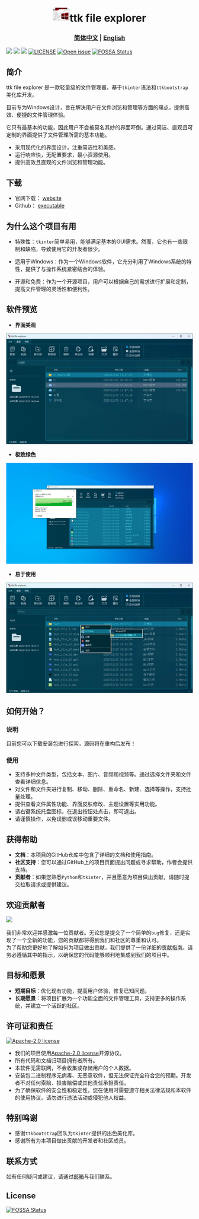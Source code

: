 <h1 align="center"><img src="images/icon.png" height=45>ttk file explorer</h1>

### <div align="center"><b><a href="README.md">简体中文</a> | <a href="README_EN.md">English</a></b></div>
[<img src="https://img.shields.io/github/forks/pyheight/ttk-file-explorer.svg?style=social">](https://github.com/pyheight/ttk-file-explorer/network/members)
[<img src="https://img.shields.io/github/stars/pyheight/ttk-file-explorer?style=social">](https://github.com/pyheight/ttk-file-explorer/stargazers)
[<img src="https://img.shields.io/github/release/pyheight/ttk-file-explorer.svg">](https://github.com/pyheight/ttk-file-explorer/releases)
[![LICENSE](https://img.shields.io/github/license/pyheight/ttk-file-explorer.svg)](https://github.com/pyheight/ttk-file-explorer/blob/main/LICENSE)
[![Open issue](https://img.shields.io/github/issues/pyheight/ttk-file-explorer)](https://github.com/pyheight/ttk-file-explorer/issues)
[![FOSSA Status](https://app.fossa.com/api/projects/git%2Bgithub.com%2Fpyheight%2Fttk-file-explorer.svg?type=shield)](https://app.fossa.com/projects/git%2Bgithub.com%2Fpyheight%2Fttk-file-explorer?ref=badge_shield)

## 简介  
ttk file explorer 是一款轻量级的文件管理器，基于`tkinter`语法和`ttkbootstrap`美化库开发。

目前专为Windows设计，旨在解决用户在文件浏览和管理等方面的痛点，提供高效、便捷的文件管理体验。

它只有最基本的功能，因此用户不会被莫名其妙的界面吓倒。通过简洁、直观且可定制的界面提供了文件管理所需的基本功能。
* 采用现代化的界面设计，注重简洁性和美感。
* 运行响应快，无配置要求，最小资源使用。
* 提供高效且直观的文件浏览和管理功能。

## 下载
* 官网下载： [website](https://pyheight.github.io/ttk-file-explorer/)
* Github： [executable](https://github.com/pyheight/ttk-file-explorer/tree/main/executable)

## 为什么这个项目有用
* 特殊性：`tkinter`简单易用，能够满足基本的GUI需求。然而，它也有一些限制和缺陷，导致使用它的开发者很少。
  
* 适用于Windows：作为一个Windows软件，它充分利用了Windows系统的特性，提供了与操作系统紧密结合的体验。  
  
* 开源和免费：作为一个开源项目，用户可以根据自己的需求进行扩展和定制，提高文件管理的灵活性和便利性。 
 
## 软件预览
* **界面美观**

![](./images/0.3-BETA/main.png)

* **极致绿色**

![](./images//0.3-BETA/del.png)

* **易于使用**

![](./images/0.3-BETA/menu_in.png)

## 如何开始？  
### 说明
目前您可以下载安装包进行探索，源码将在重构后发布！

### 使用  
* 支持多种文件类型，包括文本、图片、音频和视频等。通过选择文件夹和文件查看详细信息。
* 对文件和文件夹进行复制、移动、删除、重命名、新建、选择等操作，支持批量处理。
* 提供查看文件属性功能、界面皮肤修改、主题设置等实用功能。
* 请右键系统托盘图标，在退出按钮处点击，即可退出。
* 请谨慎操作，以免误删或误移动重要文件。
  
## 获得帮助  
* **文档**：本项目的GitHub仓库中包含了详细的文档和使用指南。  
* **社区支持**：您可以通过GitHub上的项目页面提出问题或寻求帮助，作者会提供支持。  
* **贡献者**：如果您熟悉`Python`和`tkinter`，并且愿意为项目做出贡献，请随时提交拉取请求或提供建议。  
  
## 欢迎贡献者  
<a href="https://github.com/pyheight/ttk-file-explorer/graphs/contributors">
  <img src="https://contrib.rocks/image?repo=pyheight/ttk-file-explorer" />
</a>

我们非常欢迎并感激每一位贡献者。无论您是提交了一个简单的`bug`修复，还是实现了一个全新的功能，您的贡献都将得到我们和社区的尊重和认可。  
为了帮助您更好地了解如何为项目做出贡献，我们提供了一份详细的[贡献指南](CONTRIBUTING.md)。请务必遵循其中的指示，以确保您的代码能够顺利地集成到我们的项目中。  
  
## 目标和愿景 
* **短期目标**：优化现有功能，提高用户体验，修复已知问题。  
* **长期愿景**：将项目扩展为一个功能全面的文件管理工具，支持更多的操作系统，并建立一个活跃的社区。  
  
## 许可证和责任  
[![Apache-2.0 license](https://app.fossa.com/api/projects/git%2Bgithub.com%2Fpyheight%2Fttk-file-explorer.svg?type=large&issueType=license)](https://app.fossa.com/projects/git%2Bgithub.com%2Fpyheight%2Fttk-file-explorer?ref=badge_large&issueType=license)
* 我们的项目使用[Apache-2.0 license](LICENSE)开源协议。
* 所有代码和文档归项目拥有者所有。
* 本软件无需联网，不会收集或存储用户的个人数据。
* 安装包二进制程序无病毒、无恶意软件，但无法保证完全符合您的预期。开发者不对任何索赔、损害赔偿或其他责任承担责任。
* 为了确保软件的安全性和稳定性，您在使用时需要遵守相关法律法规和本软件的使用协议。请勿进行违法活动或侵犯他人权益。

## 特别鸣谢  
* 感谢`ttkbootstrap`团队为`tkinter`提供的出色美化库。  
* 感谢所有为本项目做出贡献的开发者和社区成员。  
  
## 联系方式  
如有任何疑问或建议，请通过[邮箱](mailto:276581780@qq.com)与我们联系。


## License
[![FOSSA Status](https://app.fossa.com/api/projects/git%2Bgithub.com%2Fpyheight%2Fttk-file-explorer.svg?type=large)](https://app.fossa.com/projects/git%2Bgithub.com%2Fpyheight%2Fttk-file-explorer?ref=badge_large)
